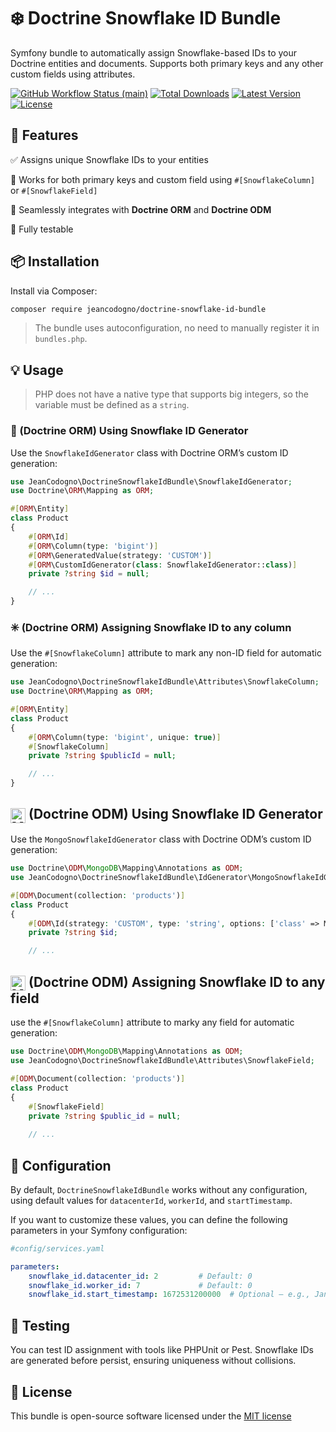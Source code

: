 # ❄️ Doctrine Snowflake ID Bundle

Symfony bundle to automatically assign Snowflake-based IDs to your Doctrine entities and documents.
Supports both primary keys and any other custom fields using attributes.

<p align="left">
    <p align="left">
        <a href="https://github.com/jeancodogno/doctrine-snowflake-id-bundle/actions"><img alt="GitHub Workflow Status (main)" src="https://img.shields.io/github/actions/workflow/status/jeancodogno/doctrine-snowflake-id-bundle/ci.yml?branch=main&label=Tests"></a>
        <a href="https://packagist.org/packages/jeancodogno/doctrine-snowflake-id-bundle"><img alt="Total Downloads" src="https://img.shields.io/packagist/dt/jeancodogno/doctrine-snowflake-id-bundle"></a>
        <a href="https://packagist.org/packages/jeancodogno/doctrine-snowflake-id-bundle"><img alt="Latest Version" src="https://img.shields.io/packagist/v/jeancodogno/doctrine-snowflake-id-bundle"></a>
        <a href="https://packagist.org/packages/jeancodogno/doctrine-snowflake-id-bundle"><img alt="License" src="https://img.shields.io/packagist/l/jeancodogno/doctrine-snowflake-id-bundle"></a>
    </p>
</p>

## 🚀 Features

✅ Assigns unique Snowflake IDs to your entities

🔄 Works for both primary keys and custom field using `#[SnowflakeColumn]` or `#[SnowflakeField]`

🧩 Seamlessly integrates with **Doctrine ORM** and **Doctrine ODM**

🧪 Fully testable

## 📦 Installation

Install via Composer:

```bash
composer require jeancodogno/doctrine-snowflake-id-bundle
```
> The bundle uses autoconfiguration, no need to manually register it in `bundles.php`.
## 💡 Usage
> PHP does not have a native type that supports big integers, so the variable must be defined as a `string`.

### 🔐 (Doctrine ORM) Using Snowflake ID Generator
Use the `SnowflakeIdGenerator` class with Doctrine ORM’s custom ID generation:

```php
use JeanCodogno\DoctrineSnowflakeIdBundle\SnowflakeIdGenerator;
use Doctrine\ORM\Mapping as ORM;

#[ORM\Entity]
class Product
{
    #[ORM\Id]
    #[ORM\Column(type: 'bigint')]
    #[ORM\GeneratedValue(strategy: 'CUSTOM')]
    #[ORM\CustomIdGenerator(class: SnowflakeIdGenerator::class)]
    private ?string $id = null;

    // ...
}
```

### ✳️ (Doctrine ORM) Assigning Snowflake ID to any column
Use the `#[SnowflakeColumn]` attribute to mark any non-ID field for automatic generation:

```php
use JeanCodogno\DoctrineSnowflakeIdBundle\Attributes\SnowflakeColumn;
use Doctrine\ORM\Mapping as ORM;

#[ORM\Entity]
class Product
{
    #[ORM\Column(type: 'bigint', unique: true)]
    #[SnowflakeColumn]
    private ?string $publicId = null;

    // ...
}
```
## <img src="https://cdn.jsdelivr.net/gh/devicons/devicon/icons/mongodb/mongodb-original.svg" alt="MongoDB logo" width="24" style="vertical-align: middle;"> (Doctrine ODM) Using Snowflake ID Generator
Use the `MongoSnowflakeIdGenerator` class with Doctrine ODM’s custom ID generation:

```php
use Doctrine\ODM\MongoDB\Mapping\Annotations as ODM;
use JeanCodogno\DoctrineSnowflakeIdBundle\IdGenerator\MongoSnowflakeIdGenerator;

#[ODM\Document(collection: 'products')]
class Product
{
    #[ODM\Id(strategy: 'CUSTOM', type: 'string', options: ['class' => MongoSnowflakeIdGenerator::class])]
    private ?string $id;

    // ...
```

## <img src="https://cdn.jsdelivr.net/gh/devicons/devicon/icons/mongodb/mongodb-original.svg" alt="MongoDB logo" width="24" style="vertical-align: middle;"> (Doctrine ODM) Assigning Snowflake ID to any field
use the `#[SnowflakeColumn]` attribute to marky any field for automatic generation:

```php
use Doctrine\ODM\MongoDB\Mapping\Annotations as ODM;
use JeanCodogno\DoctrineSnowflakeIdBundle\Attributes\SnowflakeField;

#[ODM\Document(collection: 'products')]
class Product
{
    #[SnowflakeField]
    private ?string $public_id = null;
    
    // ...
```

## 🔧 Configuration
By default, `DoctrineSnowflakeIdBundle` works without any configuration, using default values for `datacenterId`, `workerId`, and `startTimestamp`.

If you want to customize these values, you can define the following parameters in your Symfony configuration:

```yaml 
#config/services.yaml

parameters:
    snowflake_id.datacenter_id: 2         # Default: 0
    snowflake_id.worker_id: 7             # Default: 0
    snowflake_id.start_timestamp: 1672531200000  # Optional – e.g., Jan 1, 2023 in milliseconds
```
## 🧪 Testing
You can test ID assignment with tools like PHPUnit or Pest. Snowflake IDs are generated before persist, ensuring uniqueness without collisions.

## 📜 License
This bundle is open-source software licensed under the [MIT license](https://choosealicense.com/licenses/mit/)
